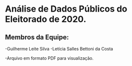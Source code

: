 # Análise de Dados Públicos do Eleitorado de 2020.
##  Membros  da Equipe:
-Guilherme Leite Silva
-Letícia Salles Bettoni da Costa

-Arquivo em formato PDF para visualização. 

